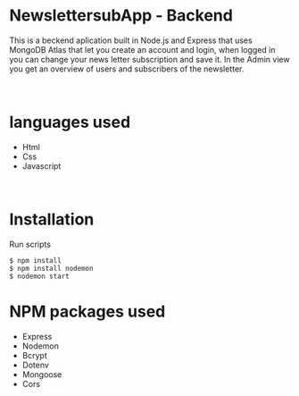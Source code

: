 # NewslettersubApp - Backend

This is a beckend aplication built in Node.js and Express that uses MongoDB Atlas that let you create an account and login, when logged in you can change your news letter subscription and save it.
In the Admin view you get an overview of users and subscribers of the newsletter.

<br>

# languages used

- Html
- Css
- Javascript

<br>

# Installation

Run scripts

```
$ npm install
$ npm install nodemon
$ nodemon start
```

# NPM packages used

- Express
- Nodemon
- Bcrypt
- Dotenv
- Mongoose
- Cors
